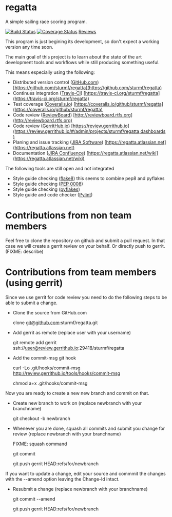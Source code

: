 regatta
=======

A simple sailing race scoring program.

[![Build Status](https://travis-ci.org/sturmf/regatta.svg?branch=master)](https://travis-ci.org/sturmf/regatta)
[![Coverage Status](https://coveralls.io/repos/sturmf/regatta/badge.svg?branch=master&service=github)](https://coveralls.io/github/sturmf/regatta?branch=master)
[Reviews](http://reviewboard.rtfs.org/)

This program is just begining its development, so don't expect a working version any time soon.

The main goal of this project is to learn about the state of the art development tools and workflows while still producing something useful.

This means especially using the following:

* Distributed version control ([GitHub.com](https://github.com)) [https://github.com/sturmf/regatta](https://github.com/sturmf/regatta)
* Continues integration ([Travis-CI](https://travis-ci.org)) [https://travis-ci.org/sturmf/regatta](https://travis-ci.org/sturmf/regatta)
* Test coverage ([Coveralls.io](https://coveralls.io)) [https://coveralls.io/github/sturmf/regatta](https://coveralls.io/github/sturmf/regatta)
* Code review ([ReviewBoard](https://www.reviewboard.org)) [http://reviewboard.rtfs.org](http://reviewboard.rtfs.org)
* Code review ([GerritHub.io](http://gerrithub.io)) [https://review.gerrithub.io](https://review.gerrithub.io/#/admin/projects/sturmf/regatta,dashboards)
* Planing and issue tracking ([JIRA Software](https://www.atlassian.com/software/jira)) [https://regatta.atlassian.net](https://regatta.atlassian.net)
* Documentation ([JIRA Confluence](https://www.atlassian.com/software/confluence)) [https://regatta.atlassian.net/wiki](https://regatta.atlassian.net/wiki)

The following tools are still open and not integrated 
* Style guide checking ([flake8](https://pypi.python.org/pypi/flake8)) this seems to combine pep8 and pyflakes
* Style guide checking ([PEP 0008](https://www.python.org/dev/peps/pep-0008))
* Style guide checking ([pyflakes](https://pypi.python.org/pypi/pyflakes))
* Style guide and code checker ([Pylint](http://www.pylint.org))

# Contributions from non team members

Feel free to clone the repository on github and submit a pull request. In that case we will create a gerrit review on your behalf. 
Or directly push to gerrit. (FIXME: describe)


# Contributions from team members (using gerrit)

Since we use gerrit for code review you need to do the following steps to be able to submit a change.

- Clone the source from GitHub.com

  clone git@github.com:sturmf/regatta.git

- Add gerrit as remote (replace user with your username)

  git remote add gerrit ssh://user@review.gerrithub.io:29418/sturmf/regatta

- Add the commit-msg git hook

  curl -Lo .git/hooks/commit-msg http://review.gerrithub.io/tools/hooks/commit-msg
  
  chmod a+x .git/hooks/commit-msg

Now you are ready to create a new new branch and commit on that.

- Create new branch to work on (replace newbranch with your branchname)

  git checkout -b newbranch

- Whenever you are done, squash all commits and submit you change for review
(replace newbranch with your branchname)

  FIXME: squash command
  
  git commit
  
  git push gerrit HEAD:refs/for/newbranch

If you want to update a change, edit your source and commmit the changes with the --amend option leaving the Change-Id intact.

- Resubmit a change (replace newbranch with your branchname)

  git commit --amend
  
  git push gerrit HEAD:refs/for/newbranch



